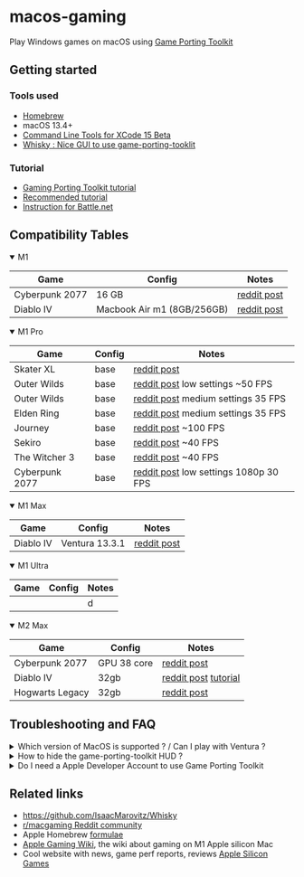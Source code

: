 # macos-gaming

Play Windows games on macOS using [Game Porting Toolkit](https://developer.apple.com/videos/play/wwdc2023/10123/)

## Getting started

### Tools used

- [Homebrew](https://brew.sh/)
- macOS 13.4+
- [Command Line Tools for XCode 15 Beta](https://developer.apple.com/download/all/?q=Command%20line%20tools%20for%20XCode%2015%20beta)
- [Whisky : Nice GUI to use game-porting-tooklit](https://github.com/IsaacMarovitz/Whisky)

### Tutorial

- [Gaming Porting Toolkit tutorial](https://www.applegamingwiki.com/wiki/Game_Porting_Toolkit)
- [Recommended tutorial](https://t.co/uLSduBVpM8)
- [Instruction for Battle.net](https://www.reddit.com/r/macgaming/comments/14307be/comment/jn7dxzo/?utm_source=share&utm_medium=web2x&context=3)

## Compatibility Tables

<details open>
  <summary>M1</summary>

| Game           | Config                     | Notes                                                                                                             |
| -------------- | -------------------------- | ----------------------------------------------------------------------------------------------------------------- |
| Cyberpunk 2077 | 16 GB                      | [reddit post](https://www.reddit.com/r/macgaming/comments/142vjdz/i_got_cyberpunk_2077_running_on_an_m1_macbook/) |
| Diablo IV      | Macbook Air m1 (8GB/256GB) | [reddit post](https://www.reddit.com/r/macgaming/comments/143vwcy/diablo_iv_running_on_macbook_air_m1_8gb256gb/)  |

</details>

<details open>
  <summary>M1 Pro</summary>
  
| Game           | Config | Notes                                                                                                                                              |
| -------------- | ------ | -------------------------------------------------------------------------------------------------------------------------------------------------- |
| Skater XL      | base   | [reddit post](https://www.reddit.com/r/macgaming/comments/143jo8c/skater_xl_running_on_m1_pro_base_model_wgame/)                                   |
| Outer Wilds    | base   | [reddit post](https://www.reddit.com/r/macgaming/comments/1439cpz/some_games_i_tested_through_porting_toolkit/?sort=new) low settings ~50 FPS      |
| Outer Wilds    | base   | [reddit post](https://www.reddit.com/r/macgaming/comments/1439cpz/some_games_i_tested_through_porting_toolkit/?sort=new) medium settings 35 FPS    |
| Elden Ring     | base   | [reddit post](https://www.reddit.com/r/macgaming/comments/1439cpz/some_games_i_tested_through_porting_toolkit/?sort=new) medium settings 35 FPS    |
| Journey        | base   | [reddit post](https://www.reddit.com/r/macgaming/comments/1439cpz/some_games_i_tested_through_porting_toolkit/?sort=new) ~100 FPS                  |
| Sekiro         | base   | [reddit post](https://www.reddit.com/r/macgaming/comments/1439cpz/some_games_i_tested_through_porting_toolkit/?sort=new) ~40 FPS                   |
| The Witcher 3  | base   | [reddit post](https://www.reddit.com/r/macgaming/comments/1439cpz/some_games_i_tested_through_porting_toolkit/?sort=new) ~40 FPS                   |
| Cyberpunk 2077 | base   | [reddit post](https://www.reddit.com/r/macgaming/comments/1439cpz/some_games_i_tested_through_porting_toolkit/?sort=new) low settings 1080p 30 FPS |

</details>

<details open>
  <summary>M1 Max</summary>
  
| Game      | Config         | Notes                                                                                                     |
| --------- | -------------- | --------------------------------------------------------------------------------------------------------- |
| Diablo IV | Ventura 13.3.1 | [reddit post](https://www.reddit.com/r/macgaming/comments/143aii6/diablo_4_on_m1_max_macos_ventura_1331/) |

</details>

<details open>
  <summary>M1 Ultra</summary>

| Game | Config | Notes |
| ---- | ------ | ----- |
|      |        | d     |

</details>

<details open>
  <summary>M2 Max</summary>

| Game            | Config      | Notes                                                                                                                                                                                               |
| --------------- | ----------- | --------------------------------------------------------------------------------------------------------------------------------------------------------------------------------------------------- |
| Cyberpunk 2077  | GPU 38 core | [reddit post](https://www.reddit.com/r/macgaming/comments/1435ukq/cyberpunk_on_m2_max_wgame_porting_toolkit/)                                                                                       |
| Diablo IV       | 32gb        | [reddit post](https://www.reddit.com/r/macgaming/comments/14307be/diablo_iv_on_m2_max_using_macos_sonoma_and_game/) [tutorial](https://www.reddit.com/r/macgaming/comments/14307be/comment/jn7dxzo) |
| Hogwarts Legacy | 32gb        | [reddit post](https://www.reddit.com/r/macgaming/comments/14342uz/hogwarts_legacy_on_m2_max/)                                                                                                       |

</details>

## Troubleshooting and FAQ

<details>
  <summary>Which version of MacOS is supported ? / Can I play with Ventura ?</summary>

No it's not required, but Apple recommand to use the latest version of MacOS (Sonoma), in order to get the latest development tools.
However the Command Line Tools for XCode 15 Beta is required to use Game Porting Toolkit [source](https://www.reddit.com/r/macgaming/comments/14307be/comment/jn7str1/?utm_source=share&utm_medium=web2x&context=3)

</details>

<details>
  <summary>How to hide the game-porting-toolkit HUD ? </summary>
  Just use the `gameportingtoolkit-no-hud` binary instead of `gameportingtoolkit` binary.

</details>

<details>
  <summary>Do I need a Apple Developer Account to use Game Porting Toolkit</summary>
  No, but you might need an Apple Developer Account (free) if you choose to download Game Porting Toolkit from the <https://developer.apple.com> website.
</details>

## Related links

- <https://github.com/IsaacMarovitz/Whisky>
- [r/macgaming Reddit community](https://www.reddit.com/r/macgaming/)
- Apple Homebrew [formulae](https://github.com/apple/homebrew-apple)
- [Apple Gaming Wiki](https://www.applegamingwiki.com/wiki/Home), the wiki about gaming on M1 Apple silicon Mac
- Cool website with news, game perf reports, reviews [Apple Silicon Games](https://applesilicongames.com/)

